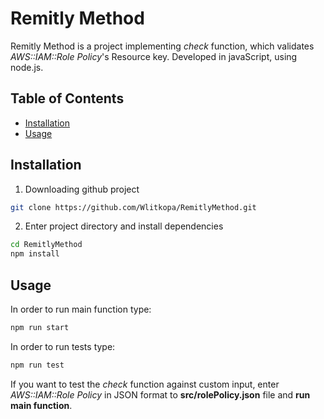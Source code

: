 
# Remitly Method
Remitly Method is a project implementing *check* function, which validates *AWS::IAM::Role Policy*'s Resource key. Developed in javaScript, using node.js.
## Table of Contents
- [Installation](#installation)
- [Usage](#usage) 

## Installation

1. Downloading github project
```bash
git clone https://github.com/Wlitkopa/RemitlyMethod.git
```
2. Enter project directory and install dependencies
```bash
cd RemitlyMethod
npm install
```

## Usage
 In order to run main function type:
```bash
npm run start
```
In order to run tests type:
```bash
npm run test
```

If you want to test the *check* function against custom input, enter *AWS::IAM::Role Policy* in JSON format to **src/rolePolicy.json** file and **run main function**.
